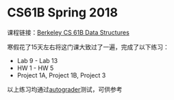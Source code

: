 # CS61B Spring 2018
课程链接：[Berkeley CS 61B Data Structures](https://sp18.datastructur.es/index.html)

寒假花了15天左右将这门课大致过了一遍，完成了以下练习：

+ Lab 9 - Lab 13
+ HW 1 - HW 5
+ Project 1A, Project 1B, Project 3

以上练习均通过[autograder](gradescope.com)测试，可供参考
